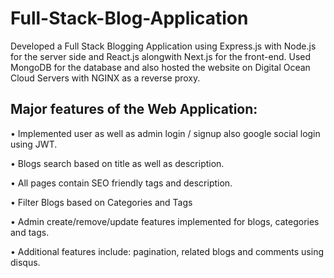 # Full-Stack-Blog-Application

Developed a Full Stack Blogging Application using Express.js with Node.js for the server side and React.js alongwith Next.js for the front-end. Used MongoDB for the database and also hosted the website on Digital Ocean Cloud Servers with NGINX as a reverse proxy.

## Major features of the Web Application:

• Implemented user as well as admin login / signup also google social login using JWT.

• Blogs search based on title as well as description.

• All pages contain SEO friendly tags and description.

• Filter Blogs based on Categories and Tags

• Admin create/remove/update features implemented for blogs, categories and tags.

• Additional features include: pagination, related blogs and comments using disqus.




